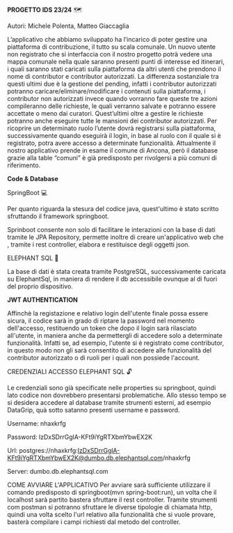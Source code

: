 **PROGETTO IDS 23/24** :world_map:

Autori: Michele Polenta, Matteo Giaccaglia

L’applicativo che abbiamo sviluppato ha l’incarico di poter gestire una piattaforma di contribuzione, il tutto su scala comunale.
Un nuovo utente non registrato che si interfaccia con il nostro progetto potrà vedere una mappa comunale nella quale saranno presenti punti di interesse ed itinerari, i quali saranno stati caricati sulla piattaforma da altri utenti che prendono il nome di contributor e contributor autorizzati.
La differenza sostanziale tra questi ultimi due è la gestione del pending, infatti i contributor autorizzati potranno caricare/eliminare/modificare i contenuti sulla piattaforma, i contributor non autorizzati invece quando vorranno fare queste tre azioni compileranno delle richieste, le quali verranno salvate e potranno essere accettate o meno dai curatori. Quest’ultimi oltre a gestire le richieste potranno anche eseguire tutte le mansioni dei contributor autorizzati.
Per ricoprire un determinato ruolo l’utente dovrà registrarsi sulla piattaforma, successivamente quando eseguirà il login, in base al ruolo con il quale si è registrato, potra avere accesso a determinate funzionalità.
Attualmente il nostro applicativo prende in esame il comune di Ancona, però il database grazie alla table “comuni” è già predisposto per rivolgersi a più comuni di riferimento.



**Code & Database**

SpringBoot :computer:

Per quanto riguarda la stesura del codice java, quest'ultimo è stato scritto sfruttando il framework springboot.

Sprinboot consente non solo di facilitare le interazioni con la base di dati tramite le JPA Repository, permette inoltre di creare un'applicativo web che , tramite i rest controller, elabora e restituisce degli oggetti json.

ELEPHANT SQL :elephant:

La base di dati è stata creata tramite PostgreSQL, successivamente caricata su ElephantSql, in maniera di rendere il db accessibile ovunque al di fuori del proprio dispositivo.

**JWT AUTHENTICATION**

Affinchè la registazione e relativo login dell'utente finale possa essere sicura, il codice sarà in grado di riptare la password nel momento dell'accesso, restituendo un token 
che dopo il login sarà rilasciato all'utente, in maniera anche da permettergli di accedere solo a determinate funzionalità.
Infatti se, ad esempio, l'utente si è registrato come contributor, in questo modo non gli sarà consentito di accedere alle funzionalità del contributor autorizzato o di ruoli 
per i quali non possiede l'account.


CREDENZIALI ACCESSO ELEPHANT SQL :unlock:

Le credenziali sono già specificate nelle properties su springboot, quindi lato codice non dovrebbero presentarsi problematiche.
Allo stesso tempo se si desidera accedere al database tramite strumenti esterni, ad esempio DataGrip, quà sotto satanno presenti username e password.

Username: nhaxkrfg

Password: lzDxSDrrGglA-KFt9iYgRTXbmYbwEX2K

Url: postgres://nhaxkrfg:lzDxSDrrGglA-KFt9iYgRTXbmYbwEX2K@dumbo.db.elephantsql.com/nhaxkrfg

Server: dumbo.db.elephantsql.com

COME AVVIARE L'APPLICATIVO 
Per avviare sarà sufficiente utilizzare il comando predisposto di springboot(mvn spring-boot:run), un volta che il localhost sarà partito bastera sfruttare il rest controller.
Tramite strumenti com postman si potranno sfruttare le diverse tipologie di chiamata http, quindi una volta scelto l'url relativo alla funzionalità che si vuole provare, basterà compilare
i campi richiesti dal metodo del controller.

